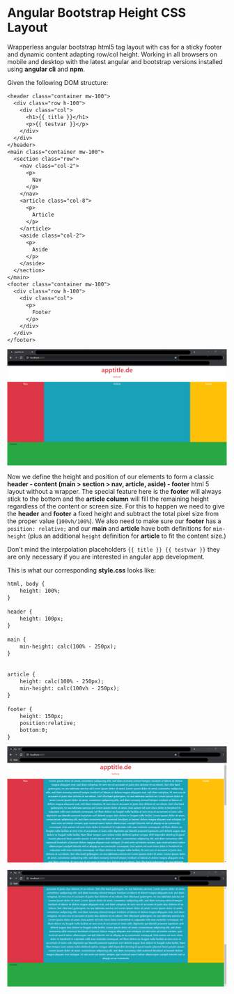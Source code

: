 # Angular Bootstrap Height CSS Layout
Wrapperless angular bootstrap html5 tag layout with css for a sticky footer and dynamic content adapting row/col height. Working in all browsers on mobile and desktop with the latest angular and bootstrap versions installed using **angular cli** and **npm**.

Given the following DOM structure:
```
<header class="container mw-100">
  <div class="row h-100">
    <div class="col">
      <h1>{{ title }}</h1>
      <p>{{ testvar }}</p>
    </div>
  </div>
</header>
<main class="container mw-100">
  <section class="row">
    <nav class="col-2">
      <p>
        Nav
      </p>
    </nav>
    <article class="col-8">
      <p>
        Article
      </p>
    </article>
    <aside class="col-2">
      <p>
        Aside
      </p>
    </aside>
  </section>
</main>
<footer class="container mw-100">
  <div class="row h-100">
    <div class="col">
      <p>
        Footer
      </p>
    </div>
  </div>
</footer>
```

![angularbootstraplayout](https://raw.githubusercontent.com/kesselaprod/angularbootstrapheightcsslayout/master/images/angular_bootstrap_layout.png)

Now we define the height and position of our elements to form a classic **header - content (main > section > nav, article, aside) - footer** html 5 layout without a wrapper. The special feature here is the **footer** will always stick to the bottom and the **article column** will fill the remaining height regardless of the content or screen size. For this to happen we need to give the **header** and **footer** a fixed height and subtract the total pixel size from the proper value (```100vh/100%```). We also need to make sure our **footer** has a ```position: relative;``` and our **main** and **article** have both definitions for ```min-height``` (plus an additional ```height``` definition for **article** to fit the content size.)

Don't mind the interpolation placeholders ```{{ title }} {{ testvar }}``` they are only necessary if you are interested in angular app development.

This is what our corresponding **style.css** looks like:
```
html, body {
    height: 100%;
}

header {
    height: 100px;
}

main {
    min-height: calc(100% - 250px);
}


article {
    height: calc(100% - 250px);
    min-height: calc(100vh - 250px);
}

footer {
    height: 150px;
    position:relative; 
    bottom:0;
}
```
![angularbootstraplayoutextended1](https://github.com/kesselaprod/angularbootstrapheightcsslayout/blob/master/images/angular_bootstrap_layout_extended_1.png?raw=true)

![angularbootstraplayoutextended2](https://github.com/kesselaprod/angularbootstrapheightcsslayout/blob/master/images/angular_bootstrap_layout_extended_2.png?raw=true)
